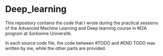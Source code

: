 # Deep_learning
This repository contains the code that I wrote during the practical sessions of the Advanced Machine Learning and Deep learning course in M2A program at Sorbonne Université.

In each source code file, the code between #TODO and #END TODO was written by me, while the other parts are provided.


